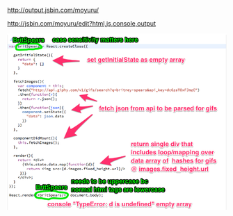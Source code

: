 http://output.jsbin.com/moyuru/

http://jsbin.com/moyuru/edit?html,js,console,output

![img](debug.png)
